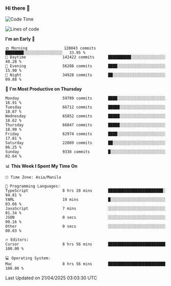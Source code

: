 ### Hi there 👋

<!--START_SECTION:waka-->
![Code Time](http://img.shields.io/badge/Code%20Time-6%2C003%20hrs%2036%20mins-blue)

![Lines of code](https://img.shields.io/badge/From%20Hello%20World%20I%27ve%20Written-127.9%20million%20lines%20of%20code-blue)

**I'm an Early 🐤** 

```text
🌞 Morning                120043 commits      ████████░░░░░░░░░░░░░░░░░   33.95 % 
🌆 Daytime                142422 commits      ██████████░░░░░░░░░░░░░░░   40.28 % 
🌃 Evening                56208 commits       ████░░░░░░░░░░░░░░░░░░░░░   15.90 % 
🌙 Night                  34928 commits       ██░░░░░░░░░░░░░░░░░░░░░░░   09.88 % 
```
📅 **I'm Most Productive on Thursday** 

```text
Monday                   59789 commits       ████░░░░░░░░░░░░░░░░░░░░░   16.91 % 
Tuesday                  66712 commits       █████░░░░░░░░░░░░░░░░░░░░   18.87 % 
Wednesday                65852 commits       █████░░░░░░░░░░░░░░░░░░░░   18.62 % 
Thursday                 66847 commits       █████░░░░░░░░░░░░░░░░░░░░   18.90 % 
Friday                   62974 commits       ████░░░░░░░░░░░░░░░░░░░░░   17.81 % 
Saturday                 22089 commits       ██░░░░░░░░░░░░░░░░░░░░░░░   06.25 % 
Sunday                   9338 commits        █░░░░░░░░░░░░░░░░░░░░░░░░   02.64 % 
```


📊 **This Week I Spent My Time On** 

```text
🕑︎ Time Zone: Asia/Manila

💬 Programming Languages: 
TypeScript               8 hrs 28 mins       ████████████████████████░   94.81 % 
YAML                     19 mins             █░░░░░░░░░░░░░░░░░░░░░░░░   03.66 % 
JavaScript               7 mins              ░░░░░░░░░░░░░░░░░░░░░░░░░   01.34 % 
JSON                     0 secs              ░░░░░░░░░░░░░░░░░░░░░░░░░   00.16 % 
Other                    0 secs              ░░░░░░░░░░░░░░░░░░░░░░░░░   00.03 % 

🔥 Editors: 
Cursor                   8 hrs 56 mins       █████████████████████████   100.00 % 

💻 Operating System: 
Mac                      8 hrs 56 mins       █████████████████████████   100.00 % 
```


 Last Updated on 21/04/2025 03:03:30 UTC
<!--END_SECTION:waka-->


<!--
**rad182/rad182** is a ✨ _special_ ✨ repository because its `README.md` (this file) appears on your GitHub profile.

Here are some ideas to get you started:

- 🔭 I’m currently working on ...
- 🌱 I’m currently learning ...
- 👯 I’m looking to collaborate on ...
- 🤔 I’m looking for help with ...
- 💬 Ask me about ...
- 📫 How to reach me: ...
- 😄 Pronouns: ...
- ⚡ Fun fact: ...
-->
